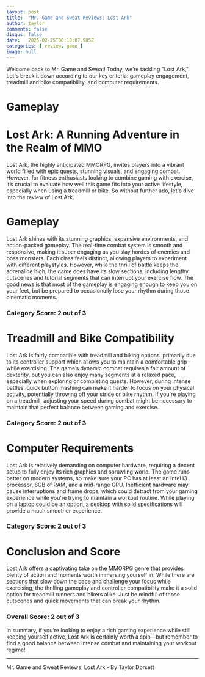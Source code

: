 ```yaml
---
layout: post
title:  "Mr. Game and Sweat Reviews: Lost Ark"
author: taylor
comments: false
disqus: false
date:   2025-02-25T00:10:07.985Z
categories: [ review, game ]
image: null
---
```


Welcome back to Mr. Game and Sweat! Today, we’re tackling "Lost Ark,". Let's break it down according to our key criteria: gameplay engagement, treadmill and bike compatibility, and computer requirements.

# Gameplay

# Lost Ark: A Running Adventure in the Realm of MMO

Lost Ark, the highly anticipated MMORPG, invites players into a vibrant world filled with epic quests, stunning visuals, and engaging combat. However, for fitness enthusiasts looking to combine gaming with exercise, it’s crucial to evaluate how well this game fits into your active lifestyle, especially when using a treadmill or bike. So without further ado, let's dive into the review of Lost Ark.

# Gameplay

Lost Ark shines with its stunning graphics, expansive environments, and action-packed gameplay. The real-time combat system is smooth and responsive, making it super engaging as you slay hordes of enemies and boss monsters. Each class feels distinct, allowing players to experiment with different playstyles. However, while the thrill of battle keeps the adrenaline high, the game does have its slow sections, including lengthy cutscenes and tutorial segments that can interrupt your exercise flow. The good news is that most of the gameplay is engaging enough to keep you on your feet, but be prepared to occasionally lose your rhythm during those cinematic moments.

### Category Score: 2 out of 3

# Treadmill and Bike Compatibility

Lost Ark is fairly compatible with treadmill and biking options, primarily due to its controller support which allows you to maintain a comfortable grip while exercising. The game’s dynamic combat requires a fair amount of dexterity, but you can also enjoy many segments at a relaxed pace, especially when exploring or completing quests. However, during intense battles, quick button mashing can make it harder to focus on your physical activity, potentially throwing off your stride or bike rhythm. If you're playing on a treadmill, adjusting your speed during combat might be necessary to maintain that perfect balance between gaming and exercise.

### Category Score: 2 out of 3

# Computer Requirements

Lost Ark is relatively demanding on computer hardware, requiring a decent setup to fully enjoy its rich graphics and sprawling world. The game runs better on modern systems, so make sure your PC has at least an Intel i3 processor, 8GB of RAM, and a mid-range GPU. Inefficient hardware may cause interruptions and frame drops, which could detract from your gaming experience while you're trying to maintain a workout routine. While playing on a laptop could be an option, a desktop with solid specifications will provide a much smoother experience.

### Category Score: 2 out of 3

# Conclusion and Score

Lost Ark offers a captivating take on the MMORPG genre that provides plenty of action and moments worth immersing yourself in. While there are sections that slow down the pace and challenge your focus while exercising, the thrilling gameplay and controller compatibility make it a solid option for treadmill runners and bikers alike. Just be mindful of those cutscenes and quick movements that can break your rhythm. 

### Overall Score: 2 out of 3

In summary, if you’re looking to enjoy a rich gaming experience while still keeping yourself active, Lost Ark is certainly worth a spin—but remember to find a good balance between intense combat and maintaining your workout regime!

---

Mr. Game and Sweat Reviews: Lost Ark - By Taylor Dorsett
